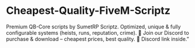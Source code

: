 # Cheapest-Quality-FiveM-Scriptz
Premium QB-Core scripts by SumetRP Scriptz. Optimized, unique &amp; fully configurable systems (heists, runs, reputation, crime). 🚓 Join our Discord to purchase &amp; download – cheapest prices, best quality. 🔗 Discord link inside.”
